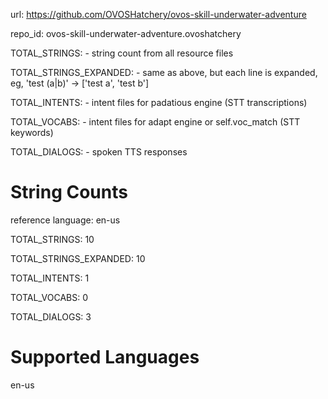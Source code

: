 
url: https://github.com/OVOSHatchery/ovos-skill-underwater-adventure

repo_id: ovos-skill-underwater-adventure.ovoshatchery

TOTAL_STRINGS:  - string count from all resource files

TOTAL_STRINGS_EXPANDED: - same as above, but each line is expanded, eg, 'test (a|b)' -> ['test a', 'test b']

TOTAL_INTENTS: - intent files for padatious engine (STT transcriptions)

TOTAL_VOCABS: - intent files for adapt engine or self.voc_match (STT keywords)

TOTAL_DIALOGS: - spoken TTS responses


# String Counts

reference language: en-us

TOTAL_STRINGS: 10  

TOTAL_STRINGS_EXPANDED: 10  

TOTAL_INTENTS: 1  

TOTAL_VOCABS: 0  

TOTAL_DIALOGS: 3  

# Supported Languages

en-us

